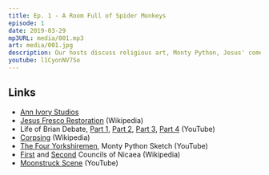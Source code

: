 ```yaml
---
title: Ep. 1 - A Room Full of Spider Monkeys
episode: 1
date: 2019-03-29
mp3URL: media/001.mp3
art: media/001.jpg
description: Our hosts discuss religious art, Monty Python, Jesus' comedian twin brother, and mothers-in-law.
youtube: l1CyonNV7So
---
```


## Links

- [Ann Ivory Studios](http://annivorystudios.homestead.com)
- [Jesus Fresco Restoration](<https://en.wikipedia.org/wiki/Ecce_Homo_(Mart%C3%ADnez_and_Giménez,_Borja)>) (Wikipedia)
- Life of Brian Debate, [Part 1](https://www.youtube.com/watch?v=1ni559bHXDg), [Part 2](https://www.youtube.com/watch?v=Ku3GcPrW9xg), [Part 3](https://www.youtube.com/watch?v=SGI9UevrzGc), [Part 4](https://www.youtube.com/watch?v=NXmJHlqMvvE) (YouTube)
- [Corpsing](https://en.wikipedia.org/wiki/Corpsing) (Wikipedia)
- [The Four Yorkshiremen](https://www.youtube.com/watch?v=VKHFZBUTA4k), Monty Python Sketch (YouTube)
- [First](https://en.wikipedia.org/wiki/First_Council_of_Nicaea) and [Second](https://en.wikipedia.org/wiki/Second_Council_of_Nicaea) Councils of Nicaea (Wikipedia)
- [Moonstruck Scene](https://www.youtube.com/watch?v=-a0FcNL7A3o) (YouTube)
